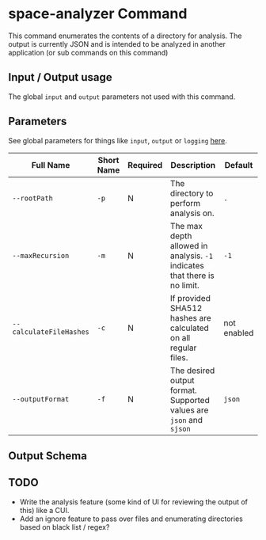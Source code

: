 # space-analyzer Command

This command enumerates the contents of a directory for analysis. The output is currently JSON and is intended to be analyzed in another application (or sub commands on this command)

## Input / Output usage

The global `input` and `output` parameters not used with this command.

## Parameters

See global parameters for things like `input`, `output` or `logging` [here](../README.md).

| Full Name | Short Name | Required | Description | Default |
|-----|-----|-----|-----|-----|
| `--rootPath` | `-p` | N | The directory to perform analysis on. | `.` |
| `--maxRecursion` | `-m` | N | The max depth allowed in analysis. `-1` indicates that there is no limit. | `-1` |
| `--calculateFileHashes` | `-c` | N | If provided SHA512 hashes are calculated on all regular files. | not enabled |
| `--outputFormat` | `-f` | N | The desired output format. Supported values are `json` and `sjson` | `json` |

## Output Schema

## TODO

* Write the analysis feature (some kind of UI for reviewing the output of this) like a CUI.
* Add an ignore feature to pass over files and enumerating directories based on black list / regex?
